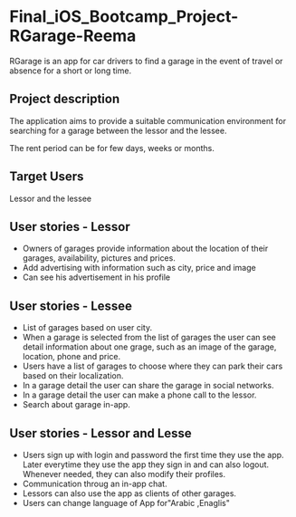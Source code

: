 # Final_iOS_Bootcamp_Project-RGarage-Reema
RGarage is an app for car drivers to find a garage in the event of travel or absence for a short or long time.

## Project description
The application aims to provide a suitable communication environment for searching for a garage between the lessor and the lessee. 

The rent period can be for few days, weeks or months.


## Target Users
Lessor and the lessee


## User stories - Lessor
   - Owners of garages provide information about the location of their garages, availability, pictures and prices.
   - Add advertising with information such as city, price and image
   - Can see his advertisement in his profile 


## User stories - Lessee
   - List of garages based on user city.
   - When a garage is selected from the list of garages the user can see detail information about one grage, such as an image of the garage, location, phone and price.
   - Users have a list of garages to choose where they can park their cars based on their localization.
   - In a garage detail the user can share the garage in social networks.
   - In a garage detail the user can make a phone call to the lessor.
   - Search about garage in-app.

## User stories - Lessor and Lesse
   - Users sign up with login and password the first time they use the app. Later everytime they use the app they sign in and can also logout. Whenever needed, they can also modify their profiles.
   - Communication throug an in-app chat.
   - Lessors can also use the app as clients of other garages.
   - Users can change language of App for"Arabic ,Enaglis"
